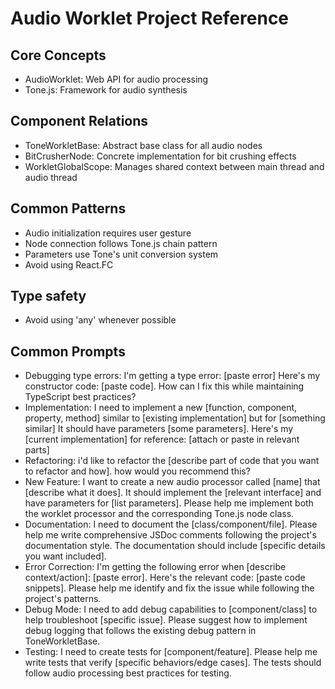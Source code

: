 # Audio Worklet Project Reference

## Core Concepts

- AudioWorklet: Web API for audio processing
- Tone.js: Framework for audio synthesis

## Component Relations

- ToneWorkletBase: Abstract base class for all audio nodes
- BitCrusherNode: Concrete implementation for bit crushing effects
- WorkletGlobalScope: Manages shared context between main thread and audio thread

## Common Patterns

- Audio initialization requires user gesture
- Node connection follows Tone.js chain pattern
- Parameters use Tone's unit conversion system
- Avoid using React.FC

## Type safety

- Avoid using 'any' whenever possible

## Common Prompts

- Debugging type errors: I'm getting a type error: [paste error] Here's my constructor code: [paste code].
  How can I fix this while maintaining TypeScript best practices?
- Implementation: I need to implement a new [function, component, property, method] similar to [existing implementation] but for [something similar] It should have parameters [some parameters]. Here's my [current implementation] for reference: [attach or paste in relevant parts]
- Refactoring: i'd like to refactor the [describe part of code that you want to refactor and how]. how would you recommend this?
- New Feature: I want to create a new audio processor called [name] that [describe what it does]. It should implement the [relevant interface] and have parameters for [list parameters]. Please help me implement both the worklet processor and the corresponding Tone.js node class.
- Documentation: I need to document the [class/component/file]. Please help me write comprehensive JSDoc comments following the project's documentation style. The documentation should include [specific details you want included].
- Error Correction: I'm getting the following error when [describe context/action]: [paste error]. Here's the relevant code: [paste code snippets]. Please help me identify and fix the issue while following the project's patterns.
- Debug Mode: I need to add debug capabilities to [component/class] to help troubleshoot [specific issue]. Please suggest how to implement debug logging that follows the existing debug pattern in ToneWorkletBase.
- Testing: I need to create tests for [component/feature]. Please help me write tests that verify [specific behaviors/edge cases]. The tests should follow audio processing best practices for testing.
